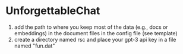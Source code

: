 # UnforgettableChat
1. add the path to where you keep most of the data (e.g., docs or embeddings) in the document files in the config file (see template)
2. create a directory named rsc and place your gpt-3 api key in a file named "fun.dat"
